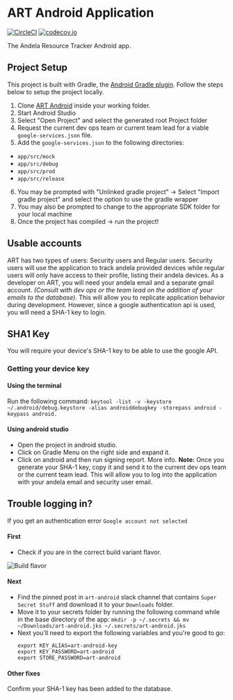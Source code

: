 # ART Android Application
[![CircleCI](https://circleci.com/gh/AndelaOSP/art-android.svg?style=svg&circle-token=b1250aceec287752949d11b859d661b0499d1fd7)](https://circleci.com/gh/AndelaOSP/art-android)
[![codecov.io](https://codecov.io/gh/AndelaOSP/art-android/branch/develop/graph/badge.svg)](https://codecov.io/gh/AndelaOSP/art-android/)


The Andela Resource Tracker Android app.

## Project Setup

This project is built with Gradle, the [Android Gradle plugin](http://tools.android.com/tech-docs/new-build-system/user-guide). Follow the steps below to setup the project locally.

1. Clone [ART Android](https://github.com/AndelaOSP/art-android) inside your working folder.
2. Start Android Studio
3. Select "Open Project" and select the generated root Project folder
4. Request the current dev ops team or current team lead for a viable ` google-services.json ` file. 
5. Add the ` google-services.json ` to the following directories:
- ` app/src/mock `
- ` app/src/debug `
- ` app/src/prod `
- ` app/src/release `
6. You may be prompted with "Unlinked gradle project" -> Select "Import gradle project" and select 
the option to use the gradle wrapper
7. You may also be prompted to change to the appropriate SDK folder for your local machine
8. Once the project has compiled -> run the project!

## Usable accounts
ART has two types of users: Security users and Regular users. Security users will use the application to track andela provided devices while regular users will only have access to their profile, listing their andela devices. As a developer on ART, you will need your andela email and a separate gmail account. *(Consult with dev ops or the team lead on the addition of your emails to the database)*. This will allow you to replicate application behavior during development. However, since a google authentication api is used, you will need a SHA-1 key to login.

## SHA1 Key
You will require your device's SHA-1 key to be able to use the google API. 

### Getting your device key
#### Using the terminal
Run the following command: `keytool -list -v -keystore ~/.android/debug.keystore -alias androiddebugkey -storepass android -keypass android. `

#### Using android studio
- Open the project in android studio.
- Click on Gradle Menu on the right side and expand it.
- Click on android and then run signing report. More info.
**Note:** Once you generate your SHA-1 key, copy it and send it to the current dev ops team or the current team lead. This will allow you to log into the application with your andela email and security user email.

## Trouble logging in?
If you get an authentication error ` Google account not selected `
#### First
- Check if you are in the correct build variant flavor.

![Build flavor](https://image.ibb.co/ir1Z6V/Screenshot-2018-10-24-at-17-51-16.png)


#### Next
- Find the pinned post in ` art-android ` slack channel that contains ` Super Secret Stuff ` and download it to your ` Downloads ` folder.
- Move it to your secrets folder by running the following command while in the base directory of the app: ` mkdir -p ~/.secrets && mv ~/Downloads/art-android.jks ~/.secrets/art-android.jks `
- Next you'll need to export the following variables and you're good to go:
  ```
  export KEY_ALIAS=art-android-key
  export KEY_PASSWORD=art-android
  export STORE_PASSWORD=art-android
  ```

#### Other fixes
Confirm your SHA-1 key has been added to the database.
